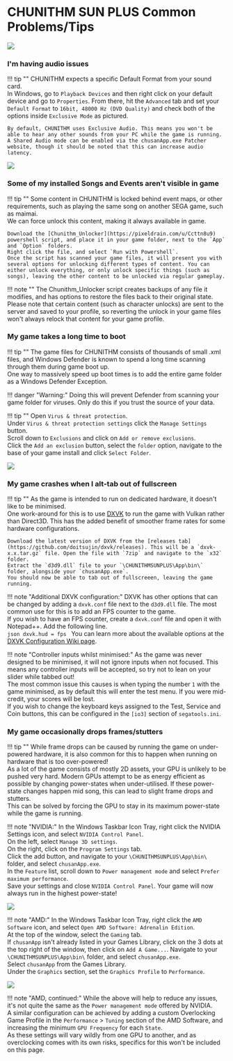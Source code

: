 # CHUNITHM SUN PLUS Common Problems/Tips

<img src="/img/chunithmsunplus/sunplus.png">

### I'm having audio issues

!!! tip ""
    CHUNITHM expects a specific Default Format from your sound card.  
    In Windows, go to `Playback Devices` and then right click on your default device and go to `Properties`. From there, hit the `Advanced` tab and set your `Default Format` to `16bit, 48000 Hz (DVD Quality)` and check both of the options inside `Exclusive Mode` as pictured.  

    By default, CHUNITHM uses Exclusive Audio. This means you won't be able to hear any other sounds from your PC while the game is running. A Shared Audio mode can be enabled via the chusanApp.exe Patcher website, though it should be noted that this can increase audio latency.

<img src="/img/gen/sega480.png">

### Some of my installed Songs and Events aren't visible in game

!!! tip ""
    Some content in CHUNITHM is locked behind event maps, or other requirements, such as playing the same song on another SEGA game, such as maimai.  
    We can force unlock this content, making it always available in game.  

    Download the [Chunithm_Unlocker](https://pixeldrain.com/u/Ccttn8u9) powershell script, and place it in your game folder, next to the `App` and `Option` folders.  
    Right click the file, and select `Run with Powershell`.  
    Once the script has scanned your game files, it will present you with several options for unlocking different types of content. You can either unlock everything, or only unlock specific things (such as songs), leaving the other content to be unlocked via regular gameplay.

!!! note ""
    The Chunithm_Unlocker script creates backups of any file it modifies, and has options to restore the files back to their original state. Please note that certain content (such as character unlocks) are sent to the server and saved to your profile, so reverting the unlock in your game files won't always relock that content for your game profile.

### My game takes a long time to boot

!!! tip ""
    The game files for CHUNITHM consists of thousands of small .xml files, and Windows Defender is known to spend a long time scanning through them during game boot up.  
    One way to massively speed up boot times is to add the entire game folder as a Windows Defender Exception.

!!! danger "Warning:"
    Doing this will prevent Defender from scanning your game folder for viruses. Only do this if you trust the source of your data.

!!! tip ""
    Open `Virus & threat protection`.  
    Under `Virus & threat protection settings` click the `Manage Settings` button.  
    Scroll down to `Exclusions` and click on `Add or remove exclusions`.  
    Click the `Add an exclusion` button, select the `folder` option, navigate to the base of your game install and click `Select Folder`.

<img src="/img/chunithmsunplus/defender.png">

### My game crashes when I alt-tab out of fullscreen

!!! tip ""
    As the game is intended to run on dedicated hardware, it doesn't like to be minimised.  
    One work-around for this is to use [DXVK](https://github.com/doitsujin/dxvk/) to run the game with Vulkan rather than Direct3D. This has the added benefit of smoother frame rates for some hardware configurations.  

    Download the latest version of DXVK from the [releases tab](https://github.com/doitsujin/dxvk/releases). This will be a `dxvk-x.x.tar.gz` file. Open the file with `7zip` and navigate to the `x32` folder.  
    Extract the `d3d9.dll` file to your `\CHUNITHMSUNPLUS\App\bin\` folder, alongside your `chusanApp.exe`.  
    You should now be able to tab out of fullscreeen, leaving the game running.

!!! note "Additional DXVK configuration:"
    DXVK has other options that can be changed by adding a `dxvk.conf` file next to the `d3d9.dll` file. The most common use for this is to add an FPS counter to the game.  
    If you wish to have an FPS counter, create a `dxvk.conf` file and open it with Notepad++. Add the following line.  
    ```json
    dxvk.hud = fps
    ```
    You can learn more about the available options at the [DXVK Configuration Wiki page](https://github.com/doitsujin/dxvk/wiki/Configuration).

!!! note "Controller inputs whilst minimised:"
    As the game was never designed to be minimised, it will not ignore inputs when not focused. This means any controller inputs will be accepted, so try not to lean on your slider while tabbed out!  
    The most common issue this causes is when typing the number `1` with the game minimised, as by default this will enter the test menu. If you were mid-credit, your scores will be lost.  
    If you wish to change the keyboard keys assigned to the Test, Service and Coin buttons, this can be configured in the `[io3]` section of `segatools.ini`.

### My game occasionally drops frames/stutters

!!! tip ""
    While frame drops can be caused by running the game on under-powered hardware, it is also common for this to happen when running on hardware that is too over-powered!  
    As a lot of the game consists of mostly 2D assets, your GPU is unlikely to be pushed very hard. Modern GPUs attempt to be as energy efficient as possible by changing power-states when under-utilised. If these power-state changes happen mid song, this can lead to slight frame drops and stutters.  
    This can be solved by forcing the GPU to stay in its maximum power-state while the game is running.

!!! note "NVIDIA:"
    In the Windows Taskbar Icon Tray, right click the NVIDIA Settings icon, and select `NVIDIA Control Panel`.  
    On the left, select `Manage 3D settings`.  
    On the right, click on the `Program Settings` tab.  
    Click the add button, and navigate to your `\CHUNITHMSUNPLUS\App\bin\` folder, and select `chusanApp.exe`.  
    In the `Feature` list, scroll down to `Power management mode` and select `Prefer maximum performance`.  
    Save your settings and close `NVIDIA Control Panel`. Your game will now always run in the highest power-state!

<img src="/img/chunithmsunplus/nvidiaperf.png">

!!! note "AMD:"
    In the Windows Taskbar Icon Tray, right click the `AMD Software` icon, and select `Open AMD Software: Adrenalin Edition`.  
    At the top of the window, select the `Gaming` tab.  
    If `chusanApp` isn't already listed in your Games Library, click on the 3 dots at the top right of the window, then click on `Add A Game...`. Navigate to your `\CHUNITHMSUNPLUS\App\bin\` folder, and select `chusanApp.exe`.  
    Select `chusanApp` from the Games Library.  
    Under the `Graphics` section, set the `Graphics Profile` to `Performance`.

<img src="/img/chunithmsunplus/amdperf.png">

!!! note "AMD, continued:"
    While the above will help to reduce any issues, it's not quite the same as the `Power management mode` offered by NVIDIA.  
    A similar configuration can be achieved by adding a custom Overlocking Game Profile in the `Performance` > `Tuning` section of the AMD Software, and increasing the minimum `GPU Frequency` for each `State`.  
    As these settings will vary wildly from one GPU to another, and as overclocking comes with its own risks, specifics for this won't be included on this page.